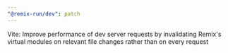 ```yaml
---
"@remix-run/dev": patch
---
```


Vite: Improve performance of dev server requests by invalidating Remix's virtual modules on relevant file changes rather than on every request
